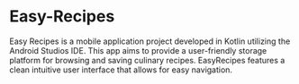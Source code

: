# Easy-Recipes
Easy Recipes is a mobile application project developed in Kotlin utilizing the Android  Studios IDE. This app aims to provide a user-friendly storage platform for browsing and saving culinary recipes. EasyRecipes features a clean intuitive user interface that allows for easy navigation.
